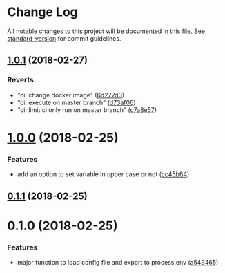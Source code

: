 # Change Log

All notable changes to this project will be documented in this file. See [standard-version](https://github.com/conventional-changelog/standard-version) for commit guidelines.

<a name="1.0.1"></a>
## [1.0.1](http://eddiewen-taiwan/dotenvjson/compare/v1.0.0...v1.0.1) (2018-02-27)


### Reverts

* "ci: change docker image" ([6d277d3](http://eddiewen-taiwan/dotenvjson/commits/6d277d3))
* "ci: execute on master branch" ([d73af06](http://eddiewen-taiwan/dotenvjson/commits/d73af06))
* "ci: limit ci only run on master branch" ([c7a8e57](http://eddiewen-taiwan/dotenvjson/commits/c7a8e57))



<a name="1.0.0"></a>
# [1.0.0](http://eddiewen-taiwan/dotenvjson/compare/v0.1.1...v1.0.0) (2018-02-25)


### Features

* add an option to set variable in upper case or not ([cc45b64](http://eddiewen-taiwan/dotenvjson/commits/cc45b64))



<a name="0.1.1"></a>
## [0.1.1](http://eddiewen-taiwan/dotenvjson/compare/v0.1.0...v0.1.1) (2018-02-25)



<a name="0.1.0"></a>
# 0.1.0 (2018-02-25)


### Features

* major function to load config file and export to process.env ([a549465](http://eddiewen-taiwan/dotenvjson/commits/a549465))
